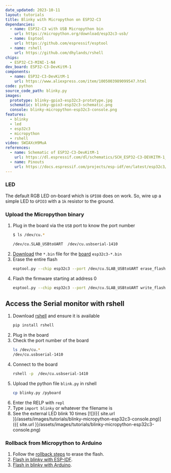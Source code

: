 ```yaml
---
date_updated: 2023-10-11
layout: tutorials
title: Blinky with Micropython on ESP32-C3
dependancies:
  - name: ESP32-C3 with USB Micropython bin
    url: https://micropython.org/download/esp32c3-usb/
  - name: Esptool
    url: https://github.com/espressif/esptool
  - name: rshell
    url: https://github.com/dhylands/rshell
chips:
  - ESP32-C3-MINI-1-N4
dev_board: ESP32-C3-DevKitM-1
components:
  - name: ESP32-C3-DevKitM-1
    url: https://www.aliexpress.com/item/1005003989099547.html
code: python
source_code_path: blinky.py
images:
  prototype: blinky-gpio3-esp32c3-prototype.jpg
  schematic: blinky-gpio3-esp32c3-schematic.png
  console: blinky-micropython-esp32c3-console.png
features:
  - blinky
  - led
  - esp32c3
  - micropython
  - rshell
video: SWIAXcH9MuA
references:
  - name: Schematic of ESP32-C3-DevKitM-1
    url: https://dl.espressif.com/dl/schematics/SCH_ESP32-C3-DEVKITM-1_V1_20200915A.pdf
  - name: Pinouts
    url: https://docs.espressif.com/projects/esp-idf/en/latest/esp32c3/hw-reference/esp32c3/user-guide-devkitm-1.html#pin-layout
---
```


### LED

The default RGB LED on-board which is `GPIO8` does on work. So, wire up a simple LED to `GPIO3` with a `1k` resistor to the ground.

### Upload the Micropython binary

1. Plug in the board via the `USB` port to know the port number
    ```sh
    $ ls /dev/cu.*

    /dev/cu.SLAB_USBtoUART  /dev/cu.usbserial-1410
    ```
1. [Download](https://micropython.org/download/) the `*.bin` file for the [board](https://micropython.org/download/esp32c3/) `esp32c3-*.bin`
1. Erase the entire flash
    ```sh
    esptool.py --chip esp32c3 --port /dev/cu.SLAB_USBtoUART erase_flash
    ```
1. Flash the firmware starting at address 0
    ```sh
    esptool.py --chip esp32c3 --port /dev/cu.SLAB_USBtoUART write_flash -z 0 _tutorials/code/blinky-micropython-esp32c3/esp32c3-*.bin
    ```

## Access the Serial monitor with rshell

1. Download [rshell](https://github.com/dhylands/rshell) and ensure it is available
    ```sh
    pip install rshell
    ```
1. Plug in the board
1. Check the port number of the board
    ```sh
    ls /dev/cu.*
    /dev/cu.usbserial-1410
    ```
1. Connect to the board
    ```sh
    rshell -p  /dev/cu.usbserial-1410
    ```
1. Upload the python file `blink.py` in rshell
    ```sh
    cp blinky.py /pyboard
    ```
1. Enter the RELP with `repl`
1. Type `import blinky` or whatever the filename is
1. See the external LED blink 10 times
    [![]({{ site.url }}/assets/images/tutorials/blinky-micropython-esp32c3-console.png)]({{ site.url }}/assets/images/tutorials/blinky-micropython-esp32c3-console.png)

### Rollback from Micropython to Arduino

1. Follow the [rollback steps](./rollback-esp32c3) to erase the flash.
1. [Flash in blinky with ESP-IDF](./blinky-esp-idf-esp32c3).
1. [Flash in blinky with Arduino](./blinky-arduino-esp32c3).
